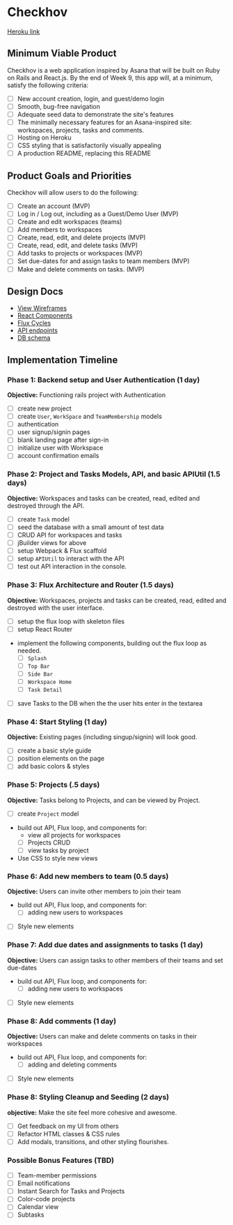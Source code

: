 # Checkhov

[Heroku link][Checkhov]

[Checkhov]: http://Checkhov.herokuapp.com

## Minimum Viable Product

Checkhov is a web application inspired by Asana that will be built on Ruby on Rails and React.js. By the end of Week 9, this app will, at a minimum, satisfy the following criteria:

- [ ] New account creation, login, and guest/demo login
- [ ] Smooth, bug-free navigation
- [ ] Adequate seed data to demonstrate the site's features
- [ ] The minimally necessary features for an Asana-inspired site: workspaces, projects, tasks and comments.
- [ ] Hosting on Heroku
- [ ] CSS styling that is satisfactorily visually appealing
- [ ] A production README, replacing this README 

## Product Goals and Priorities

Checkhov will allow users to do the following:

<!-- This is a Markdown checklist. Use it to keep track of your
progress. Put an x between the brackets for a checkmark: [x] -->

- [ ] Create an account (MVP)
- [ ] Log in / Log out, including as a Guest/Demo User (MVP)
- [ ] Create and edit workspaces (teams)
- [ ] Add members to workspaces
- [ ] Create, read, edit, and delete projects (MVP)
- [ ] Create, read, edit, and delete tasks (MVP)
- [ ] Add tasks to projects or workspaces (MVP)
- [ ] Set due-dates for and assign tasks to team members (MVP)
- [ ] Make and delete comments on tasks. (MVP)

## Design Docs
* [View Wireframes][views]
* [React Components][components]
* [Flux Cycles][flux-cycles]
* [API endpoints][api-endpoints]
* [DB schema][schema]

[views]: ./docs/views.md
[components]: ./docs/components.md
[flux-cycles]: ./docs/flux-cycles.md
[api-endpoints]: ./docs/api-endpoints.md
[schema]: ./docs/schema.md

## Implementation Timeline

### Phase 1: Backend setup and User Authentication (1 day)

**Objective:** Functioning rails project with Authentication

- [ ] create new project
- [ ] create `User`, `WorkSpace` and `TeamMembership` models
- [ ] authentication
- [ ] user signup/signin pages
- [ ] blank landing page after sign-in
- [ ] initialize user with Workspace
- [ ] account confirmation emails

### Phase 2: Project and Tasks Models, API, and basic APIUtil (1.5 days)

**Objective:** Workspaces and tasks can be created, read, edited and destroyed through
the API.

- [ ] create `Task` model
- [ ] seed the database with a small amount of test data
- [ ] CRUD API for workspaces and tasks
- [ ] jBuilder views for above
- [ ] setup Webpack & Flux scaffold
- [ ] setup `APIUtil` to interact with the API
- [ ] test out API interaction in the console.

### Phase 3: Flux Architecture and Router (1.5 days)

**Objective:** Workspaces, projects and tasks can be created, read, edited and destroyed with the
user interface.

- [ ] setup the flux loop with skeleton files
- [ ] setup React Router
- implement the following components, building out the flux loop as needed.
  - [ ] `Splash`
  - [ ] `Top Bar`
  - [ ] `Side Bar`
  - [ ] `Workspace Home`
  - [ ] `Task Detail`
- [ ] save Tasks to the DB when the the user hits enter in the textarea

### Phase 4: Start Styling (1 day)

**Objective:** Existing pages (including singup/signin) will look good.

- [ ] create a basic style guide
- [ ] position elements on the page
- [ ] add basic colors & styles

### Phase 5: Projects (.5 days)

**Objective:** Tasks belong to Projects, and can be viewed by Project.

- [ ] create `Project` model
- build out API, Flux loop, and components for:
  - view all projects for workspaces
  - [ ] Projects CRUD
  - [ ] view tasks by project
- Use CSS to style new views


### Phase 6: Add new members to team (0.5 days)

**Objective:** Users can invite other members to join their team

- build out API, Flux loop, and components for:
  - [ ] adding new users to workspaces
- [ ] Style new elements

### Phase 7: Add due dates and assignments to tasks (1 day)

**Objective:** Users can assign tasks to other members of their teams and set due-dates

- build out API, Flux loop, and components for:
  - [ ] adding new users to workspaces
- [ ] Style new elements

### Phase 8: Add comments (1 day)

**Objective:** Users can make and delete comments on tasks in their workspaces

- build out API, Flux loop, and components for:
  - [ ] adding and deleting comments
- [ ] Style new elements

### Phase 8: Styling Cleanup and Seeding (2 days)

**objective:** Make the site feel more cohesive and awesome.

- [ ] Get feedback on my UI from others
- [ ] Refactor HTML classes & CSS rules
- [ ] Add modals, transitions, and other styling flourishes.

### Possible Bonus Features (TBD)
- [ ] Team-member permissions
- [ ] Email notifications
- [ ] Instant Search for Tasks and Projects
- [ ] Color-code projects
- [ ] Calendar view
- [ ] Subtasks

[phase-one]: ./docs/phases/phase1.md
[phase-two]: ./docs/phases/phase2.md
[phase-three]: ./docs/phases/phase3.md
[phase-four]: ./docs/phases/phase4.md
[phase-five]: ./docs/phases/phase5.md

